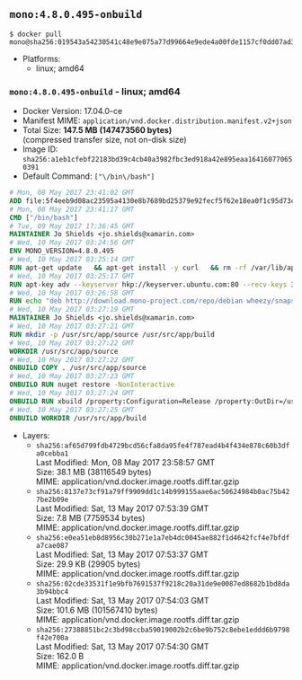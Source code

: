 ## `mono:4.8.0.495-onbuild`

```console
$ docker pull mono@sha256:019543a54230541c48e9e075a77d99664e9ede4a00fde1157cf0dd07ad347b94
```

-	Platforms:
	-	linux; amd64

### `mono:4.8.0.495-onbuild` - linux; amd64

-	Docker Version: 17.04.0-ce
-	Manifest MIME: `application/vnd.docker.distribution.manifest.v2+json`
-	Total Size: **147.5 MB (147473560 bytes)**  
	(compressed transfer size, not on-disk size)
-	Image ID: `sha256:a1eb1cfebf22183bd39c4cb40a3982fbc3ed918a42e895eaa164160770650391`
-	Default Command: `["\/bin\/bash"]`

```dockerfile
# Mon, 08 May 2017 23:41:02 GMT
ADD file:5f4eeb9d08ac23595a4130e8b7689bd25379e92fecf5f62e18ea0f1c95d73c33 in / 
# Mon, 08 May 2017 23:41:17 GMT
CMD ["/bin/bash"]
# Tue, 09 May 2017 17:36:45 GMT
MAINTAINER Jo Shields <jo.shields@xamarin.com>
# Wed, 10 May 2017 03:24:56 GMT
ENV MONO_VERSION=4.8.0.495
# Wed, 10 May 2017 03:25:14 GMT
RUN apt-get update   && apt-get install -y curl   && rm -rf /var/lib/apt/lists/*
# Wed, 10 May 2017 03:25:17 GMT
RUN apt-key adv --keyserver hkp://keyserver.ubuntu.com:80 --recv-keys 3FA7E0328081BFF6A14DA29AA6A19B38D3D831EF
# Wed, 10 May 2017 03:26:58 GMT
RUN echo "deb http://download.mono-project.com/repo/debian wheezy/snapshots/$MONO_VERSION main" > /etc/apt/sources.list.d/mono-xamarin.list   && apt-get update   && apt-get install -y binutils mono-devel ca-certificates-mono fsharp mono-vbnc nuget referenceassemblies-pcl   && rm -rf /var/lib/apt/lists/* /tmp/*
# Wed, 10 May 2017 03:27:19 GMT
MAINTAINER Jo Shields <jo.shields@xamarin.com>
# Wed, 10 May 2017 03:27:21 GMT
RUN mkdir -p /usr/src/app/source /usr/src/app/build
# Wed, 10 May 2017 03:27:22 GMT
WORKDIR /usr/src/app/source
# Wed, 10 May 2017 03:27:22 GMT
ONBUILD COPY . /usr/src/app/source
# Wed, 10 May 2017 03:27:23 GMT
ONBUILD RUN nuget restore -NonInteractive
# Wed, 10 May 2017 03:27:24 GMT
ONBUILD RUN xbuild /property:Configuration=Release /property:OutDir=/usr/src/app/build/
# Wed, 10 May 2017 03:27:25 GMT
ONBUILD WORKDIR /usr/src/app/build
```

-	Layers:
	-	`sha256:af65d799fdb4729bcd56cfa8da95fe4f787ead4b4f434e878c60b3dfa0cebba1`  
		Last Modified: Mon, 08 May 2017 23:58:57 GMT  
		Size: 38.1 MB (38116549 bytes)  
		MIME: application/vnd.docker.image.rootfs.diff.tar.gzip
	-	`sha256:8137e73cf91a79ff9909dd1c14b999155aae6ac50624984b0ac75b427be2b09e`  
		Last Modified: Sat, 13 May 2017 07:53:39 GMT  
		Size: 7.8 MB (7759534 bytes)  
		MIME: application/vnd.docker.image.rootfs.diff.tar.gzip
	-	`sha256:e0ea51eb8d8956c30b271e1a7eb4dc0045ae882f1d4642fcf4e7bfdfa7cae087`  
		Last Modified: Sat, 13 May 2017 07:53:37 GMT  
		Size: 29.9 KB (29905 bytes)  
		MIME: application/vnd.docker.image.rootfs.diff.tar.gzip
	-	`sha256:02cde33531f1e9bfb7691537f9218c20a31de9e0087ed8682b1bd8da3b94bbc4`  
		Last Modified: Sat, 13 May 2017 07:54:03 GMT  
		Size: 101.6 MB (101567410 bytes)  
		MIME: application/vnd.docker.image.rootfs.diff.tar.gzip
	-	`sha256:27388851bc2c3bd98ccba59019002b2c6be9b752c8ebe1eddd6b9798f42e700a`  
		Last Modified: Sat, 13 May 2017 07:54:30 GMT  
		Size: 162.0 B  
		MIME: application/vnd.docker.image.rootfs.diff.tar.gzip
